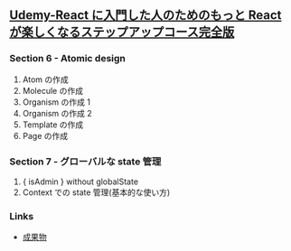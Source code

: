 ## [Udemy-React に入門した人のためのもっと React が楽しくなるステップアップコース完全版](https://www.udemy.com/course/react_stepup/learn/lecture/24823454#overview)

### Section 6 - Atomic design

1. Atom の作成
2. Molecule の作成
3. Organism の作成 1
4. Organism の作成 2
5. Template の作成
6. Page の作成

### Section 7 - グローバルな state 管理

1. { isAdmin } without globalState
2. Context での state 管理(基本的な使い方)

### Links

- [成果物](https://ui3jgm.csb.app/)
